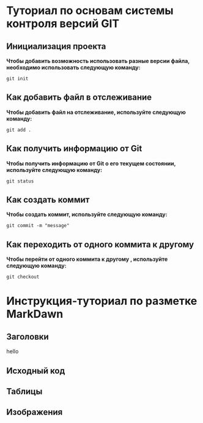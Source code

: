 # Туториал по основам системы контроля версий GIT



## Инициализация проекта
**Чтобы добавить возможность использовать разные версии файла, необходимо использовать следующую команду:**

```fix
git init
```

## Как добавить файл в отслеживание
**Чтобы добавить файл на отслеживание, используйте следующую команду:**

```
git add .
```

## Как получить информацию от Git
**Чтобы получить информацию от Git о его текущем состоянии, используйте следующую команду:**

```
git status
```

## Как создать коммит
**Чтобы создать коммит, используйте следующую команду:**

```
git commit -m "message"
```

## Как переходить от одного коммита к другому
**Чтобы перейти от одного коммита к другому , используйте следующую команду:**

```
git checkout
```

# Инструкция-туториал  по разметке MarkDawn


## Заголовки

hello

## Исходный код


## Таблицы


## Изображения